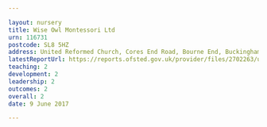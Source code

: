 ```yaml
---

layout: nursery
title: Wise Owl Montessori Ltd
urn: 116731
postcode: SL8 5HZ
address: United Reformed Church, Cores End Road, Bourne End, Buckinghamshire, SL8 5HZ
latestReportUrl: https://reports.ofsted.gov.uk/provider/files/2702263/urn/116731.pdf
teaching: 2
development: 2
leadership: 2
outcomes: 2
overall: 2
date: 9 June 2017

---
```

